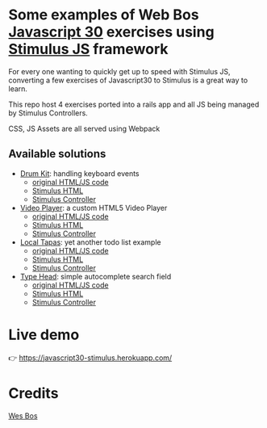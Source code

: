 # Some examples of Web Bos [Javascript 30](javascript30.com) exercises using [Stimulus JS](https://stimulusjs.org/) framework

For every one wanting to quickly get up to speed with Stimulus JS, converting a few exercises of Javascript30 to Stimulus is a great way to learn.

This repo host 4 exercises ported into a rails app and all JS being managed by Stimulus Controllers.

CSS, JS Assets are all served using Webpack

## Available solutions

* [Drum Kit](https://adrienpoly.github.io/JavaScript30/01%20-%20JavaScript%20Drum%20Kit/index-START.html): handling keyboard events
  * [original HTML/JS code](https://github.com/adrienpoly/JavaScript30/blob/master/01%20-%20JavaScript%20Drum%20Kit/index-FINISHED.html)
  * [Stimulus HTML](https://github.com/adrienpoly/javascript30-stimulus/blob/master/app/views/examples/drum_kit.html.erb)
  * [Stimulus Controller](https://github.com/adrienpoly/javascript30-stimulus/blob/master/app/javascript/controllers/drum_kit_controller.js)
* [Video Player](https://adrienpoly.github.io/JavaScript30/11%20-%20Custom%20Video%20Player/index.html): a custom HTML5 Video Player
  * [original HTML/JS code](https://github.com/adrienpoly/JavaScript30/tree/master/11%20-%20Custom%20Video%20Player)
  * [Stimulus HTML](https://github.com/adrienpoly/javascript30-stimulus/blob/master/app/views/examples/video_player.html.erb)
  * [Stimulus Controller](https://github.com/adrienpoly/javascript30-stimulus/blob/master/app/javascript/controllers/video_player_controller.js)
* [Local Tapas](https://adrienpoly.github.io/JavaScript30/15%20-%20LocalStorage/index-START.html): yet another todo list example
  * [original HTML/JS code](https://github.com/adrienpoly/JavaScript30/blob/master/15%20-%20LocalStorage/index-START.html)
  * [Stimulus HTML](https://github.com/adrienpoly/javascript30-stimulus/blob/master/app/views/examples/local_tapas.html.erb)
  * [Stimulus Controller](https://github.com/adrienpoly/javascript30-stimulus/blob/master/app/javascript/controllers/local_tapas_controller.js)
* [Type Head](https://adrienpoly.github.io/JavaScript30/06%20-%20Type%20Ahead/index-START.html): simple autocomplete search field
  * [original HTML/JS code](https://github.com/adrienpoly/JavaScript30/blob/master/06%20-%20Type%20Ahead/index-FINISHED.html)
  * [Stimulus HTML](https://github.com/adrienpoly/javascript30-stimulus/blob/master/app/views/examples/type_head.html.erb)
  * [Stimulus Controller](https://github.com/adrienpoly/javascript30-stimulus/blob/master/app/javascript/controllers/type_head_controller.js)

# Live demo

👉 https://javascript30-stimulus.herokuapp.com/

# Credits

[Wes Bos](https://github.com/wesbos/JavaScript30)
